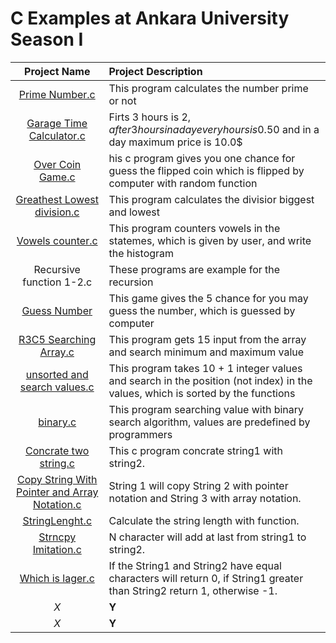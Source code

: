 <h1>C Examples at Ankara University Season I</h1>

| Project Name  | Project Description |
| :-------------: | :------------- |
| <a href="Prime Numbers.c">Prime Number.c</a>  | This program calculates the number prime or not  |
| <a href="Garage Time Calculator.c">Garage Time Calculator.c</a>  | Firts 3 hours is 2$, after 3 hours in a day every hours is 0.50$ and in a day maximum price is 10.0$  |
| <a href="Over Coin Game.c">Over Coin Game.c</a>  | his c program gives you one chance for guess the flipped coin which is flipped by computer with random function  |
| <a href="Greathest Lowest division.c">Greathest Lowest division.c</a>  | This program calculates the divisior biggest and lowest  |
| <a href="Vowels counter.c">Vowels counter.c</a>  | This program counters vowels in the statemes, which is given by user, and write the histogram  |
| Recursive function 1-2.c  | These programs are example for the recursion  |
| <a href="guess number.c">Guess Number</a>  | This game gives the 5 chance for you may guess the number, which is guessed by computer  |
| <a href="R3C5 Searching Array.c">R3C5 Searching Array.c</a>  | This program gets 15 input from the array and search minimum and maximum value  |
| <a href="unsorted and search values.c">unsorted and search values.c</a>  | This program takes 10 + 1 integer values and search in the position (not index) in the values, which is sorted by the functions  |
| <a href="binary.c">binary.c</a>  | This program searching value with binary search algorithm, values are predefined by programmers  |
| <a href="Concrate two string.c">Concrate two string.c</a>  | This c program concrate string1 with string2.  |
| <a href="Copy String With Pointer and Array Notation.c">Copy String With Pointer and Array Notation.c</a>  | String 1 will copy String 2 with pointer notation and String 3 with array notation.  |
| <a href="StringLenght.c">StringLenght.c</a>  | Calculate the string length with function.  |
| <a href="Strncpy Imitation.c">Strncpy Imitation.c</a>  | N character will add at last from string1 to string2.   |
| <a href="Which is lager.c">Which is lager.c</a>  | If the String1 and String2 have equal characters will return 0, if String1 greater than String2 return 1, otherwise -1.  |
| *X*  | **Y**  |
| *X*  | **Y**  |